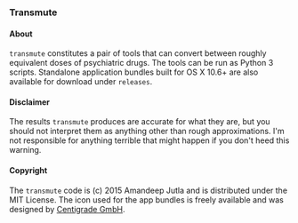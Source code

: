 ### Transmute

#### About
`transmute` constitutes a pair of tools that can convert between roughly equivalent doses of psychiatric drugs. The tools can be run as Python 3 scripts. Standalone application bundles built for OS X 10.6+ are also available for download under `releases`.

#### Disclaimer
The results `transmute` produces are accurate for what they are, but you should not interpret them as anything other than rough approximations. I'm not responsible for anything terrible that might happen if you don't heed this warning.

#### Copyright
The `transmute` code is (c) 2015 Amandeep Jutla and is distributed under the MIT License. The icon used for the app bundles is freely available and was designed by [Centigrade GmbH](http://www.centigrade.de/blog/en/article/free-medical-icons/).
